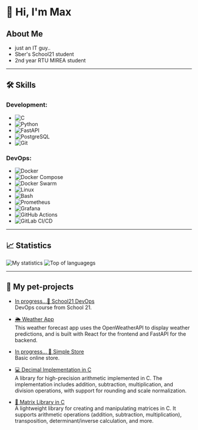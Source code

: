 # 👋 Hi, I'm Max
## About Me
 - just an IT guy..
 - Sber's School21 student
 - 2nd year RTU MIREA student

---

## 🛠️ Skills
### Development:
- ![C](https://img.shields.io/badge/C-A8B9CC?style=for-the-badge&logo=c&logoColor=white)
- ![Python](https://img.shields.io/badge/Python-3776AB?style=for-the-badge&logo=python&logoColor=white)
- ![FastAPI](https://img.shields.io/badge/FastAPI-009688?style=for-the-badge&logo=fastapi&logoColor=white)
- ![PostgreSQL](https://img.shields.io/badge/SQL-336791?style=for-the-badge&logo=postgresql&logoColor=white)
- ![Git](https://img.shields.io/badge/Git-F05032?style=for-the-badge&logo=git&logoColor=white)

### DevOps:
- ![Docker](https://img.shields.io/badge/Docker-2496ED?style=for-the-badge&logo=docker&logoColor=white)
- ![Docker Compose](https://img.shields.io/badge/Docker%20Compose-2496ED?style=for-the-badge&logo=docker&logoColor=white)
- ![Docker Swarm](https://img.shields.io/badge/Docker%20Swarm-2496ED?style=for-the-badge&logo=docker&logoColor=white)
- ![Linux](https://img.shields.io/badge/Linux-FCC624?style=for-the-badge&logo=linux&logoColor=black)
- ![Bash](https://img.shields.io/badge/Bash-4EAA25?style=for-the-badge&logo=gnu-bash&logoColor=white)
- ![Prometheus](https://img.shields.io/badge/Prometheus-E6522C?style=for-the-badge&logo=prometheus&logoColor=white)
- ![Grafana](https://img.shields.io/badge/Grafana-F46800?style=for-the-badge&logo=grafana&logoColor=white)
- ![GitHub Actions](https://img.shields.io/badge/GitHub_Actions-2088FF?style=for-the-badge&logo=github-actions&logoColor=white)
- ![GitLab CI/CD](https://img.shields.io/badge/GitLab_CI--CD-FC6D26?style=for-the-badge&logo=gitlab&logoColor=white)

---

## 📈 Statistics
![My statistics](https://github-readme-stats.vercel.app/api?username=Maxuss7&show_icons=true&theme=radical)
![Top of languagegs](https://github-readme-stats.vercel.app/api/top-langs/?username=Maxuss7&layout=compact&theme=radical)

---

## 📂 My pet-projects
- [In progress...🏫 School21 DevOps](https://github.com/Maxuss7/School21-DevOps)  
  DevOps course from School 21.
  
- [🌦️ Weather App](https://github.com/Maxuss7/Weather-report)  
  This weather forecast app uses the OpenWeatherAPI to display weather predictions, and is built with React for the frontend and FastAPI for the backend.

- [In progress... 🛒 Simple Store](https://github.com/Maxuss7/Simple-Store)  
  Basic online store.
  
- [💻 Decimal Implementation in C](https://github.com/Maxuss7/School21-Decimal-C)  
  A library for high-precision arithmetic implemented in C. The implementation includes addition, subtraction, multiplication, and division operations, with support for rounding and scale normalization.

- [🧮 Matrix Library in C](https://github.com/Maxuss7/School21-Matrix-C)  
  A lightweight library for creating and manipulating matrices in C. It supports arithmetic operations (addition, subtraction, multiplication), transposition, determinant/inverse calculation, and more.
  



